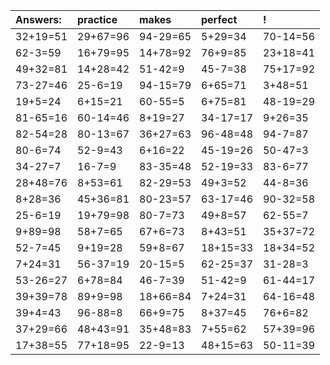 | Answers: | practice | makes | perfect | ! |
| :--- | :--- | :--- | :--- | :--- |
| 32+19=51 | 29+67=96 | 94-29=65 | 5+29=34 | 70-14=56 | 
| 62-3=59 | 16+79=95 | 14+78=92 | 76+9=85 | 23+18=41 | 
| 49+32=81 | 14+28=42 | 51-42=9 | 45-7=38 | 75+17=92 | 
| 73-27=46 | 25-6=19 | 94-15=79 | 6+65=71 | 3+48=51 | 
| 19+5=24 | 6+15=21 | 60-55=5 | 6+75=81 | 48-19=29 | 
| 81-65=16 | 60-14=46 | 8+19=27 | 34-17=17 | 9+26=35 | 
| 82-54=28 | 80-13=67 | 36+27=63 | 96-48=48 | 94-7=87 | 
| 80-6=74 | 52-9=43 | 6+16=22 | 45-19=26 | 50-47=3 | 
| 34-27=7 | 16-7=9 | 83-35=48 | 52-19=33 | 83-6=77 | 
| 28+48=76 | 8+53=61 | 82-29=53 | 49+3=52 | 44-8=36 | 
| 8+28=36 | 45+36=81 | 80-23=57 | 63-17=46 | 90-32=58 | 
| 25-6=19 | 19+79=98 | 80-7=73 | 49+8=57 | 62-55=7 | 
| 9+89=98 | 58+7=65 | 67+6=73 | 8+43=51 | 35+37=72 | 
| 52-7=45 | 9+19=28 | 59+8=67 | 18+15=33 | 18+34=52 | 
| 7+24=31 | 56-37=19 | 20-15=5 | 62-25=37 | 31-28=3 | 
| 53-26=27 | 6+78=84 | 46-7=39 | 51-42=9 | 61-44=17 | 
| 39+39=78 | 89+9=98 | 18+66=84 | 7+24=31 | 64-16=48 | 
| 39+4=43 | 96-88=8 | 66+9=75 | 8+37=45 | 76+6=82 | 
| 37+29=66 | 48+43=91 | 35+48=83 | 7+55=62 | 57+39=96 | 
| 17+38=55 | 77+18=95 | 22-9=13 | 48+15=63 | 50-11=39 | 
